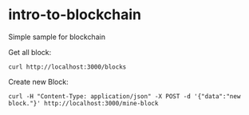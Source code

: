 # intro-to-blockchain
Simple sample for blockchain

Get all block:

`
curl http://localhost:3000/blocks
`

Create new Block:

`
curl -H "Content-Type: application/json" -X POST -d '{"data":"new block."}' http://localhost:3000/mine-block
`
